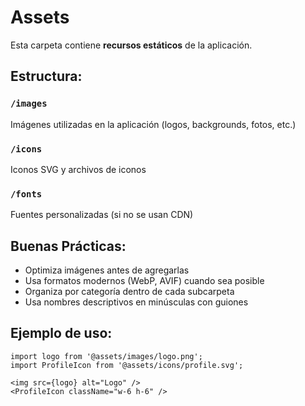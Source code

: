 # Assets

Esta carpeta contiene **recursos estáticos** de la aplicación.

## Estructura:

### `/images`

Imágenes utilizadas en la aplicación (logos, backgrounds, fotos, etc.)

### `/icons`

Iconos SVG y archivos de iconos

### `/fonts`

Fuentes personalizadas (si no se usan CDN)

## Buenas Prácticas:

- Optimiza imágenes antes de agregarlas
- Usa formatos modernos (WebP, AVIF) cuando sea posible
- Organiza por categoría dentro de cada subcarpeta
- Usa nombres descriptivos en minúsculas con guiones

## Ejemplo de uso:

```tsx
import logo from '@assets/images/logo.png';
import ProfileIcon from '@assets/icons/profile.svg';

<img src={logo} alt="Logo" />
<ProfileIcon className="w-6 h-6" />
```
